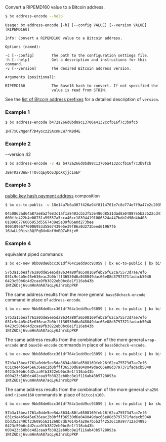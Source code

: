 Convert a RIPEMD160 value to a Bitcoin address.
```sh
$ bx address-encode --help
```
```
Usage: bx address-encode [-h] [--config VALUE] [--version VALUE]
[RIPEMD160]

Info: Convert a RIPEMD160 value to a Bitcoin address.

Options (named):

-c [--config]        The path to the configuration settings file.
-h [--help]          Get a description and instructions for this command.
-v [--version]       The desired Bitcoin address version.

Arguments (positional):

RIPEMD160            The Base16 hash to convert. If not specified the
                     value is read from STDIN.
```
See the [list of Bitcoin address prefixes](https://en.bitcoin.it/wiki/List_of_address_prefixes) for a detailed description of `version`.
### Example 1
```sh
$ bx address-encode b472a266d0bd89c13706a4132ccfb16f7c3b9fcb
```
```
1HT7xU2Ngenf7D4yocz2SAcnNLW7rK8d4E
```
### Example 2
--version 42
```sh
$ bx address-encode -v 42 b472a266d0bd89c13706a4132ccfb16f7c3b9fcb
```
```
JBeTK2YUWEFTTQvcqEyQoS3poXKjjc1oEP
```
### Example 3
[public key hash payment address](https://en.bitcoin.it/wiki/Technical_background_of_version_1_Bitcoin_addresses) composition
```sh
$ bx ec-to-public -u 18e14a7b6a307f426a94f8114701e7c8e774e7f9a47e2c2035db29a206321725 | bx sha256 | bx ripemd160 | bx wrap-encode | bx base58-encode
```
```
0450863ad64a87ae8a2fe83c1af1a8403cb53f53e486d8511dad8a04887e5b23522cd470243453a299fa9e77237716103abc11a1df38855ed6f2ee187e9c582ba6
600ffe422b4e00731a59557a5cca46cc183944191006324a447bdb2d98d4b408
010966776006953d5567439e5e39f86a0d273bee
00010966776006953d5567439e5e39f86a0d273beed61967f6
16UwLL9Risc3QfPqBUvKofHmBQ7wMtjvM
```
### Example 4
equivalent piped commands
```sh
$ bx ec-new 9bb08de6bcc361df764c1edd9cc93059 | bx ec-to-public | bx bitcoin160 | bx address-encode
```
```
57b3a15beaf761a0dde5ee5da8634a80fa6508169feb26f62ca75573d7ae7ef6
031c9e4b5e45e636eac2b0bfff36530d6a048049dac66e88d3797371fadacb5040
0423c50b6c4d2caa9fb3822eb0bc8e1f116ab43b
1NtZ6Dsj6vumHnAmA87aqLy6JhrsbpPKP
```
The same address results from the more general `base58check-encode` command in place of `address-encode`.
```sh
$ bx ec-new 9bb08de6bcc361df764c1edd9cc93059 | bx ec-to-public | bx bitcoin160 | bx base58check-encode
```
```
57b3a15beaf761a0dde5ee5da8634a80fa6508169feb26f62ca75573d7ae7ef6
031c9e4b5e45e636eac2b0bfff36530d6a048049dac66e88d3797371fadacb5040
0423c50b6c4d2caa9fb3822eb0bc8e1f116ab43b
1NtZ6Dsj6vumHnAmA87aqLy6JhrsbpPKP
```
The same address results from the combination of the more general `wrap-encode` and `base58-encode` commands in place of `base58check-encode`.
```sh
$ bx ec-new 9bb08de6bcc361df764c1edd9cc93059 | bx ec-to-public | bx bitcoin160 | bx wrap-encode | bx base58-encode
```
```
57b3a15beaf761a0dde5ee5da8634a80fa6508169feb26f62ca75573d7ae7ef6
031c9e4b5e45e636eac2b0bfff36530d6a048049dac66e88d3797371fadacb5040
0423c50b6c4d2caa9fb3822eb0bc8e1f116ab43b
000423c50b6c4d2caa9fb3822eb0bc8e1f116ab43b5728093a
1NtZ6Dsj6vumHnAmA87aqLy6JhrsbpPKP
```
The same address results from the combination of the more general `sha256 ` and `ripemd160` commands in place of `bitcoin160`.
```sh
$ bx ec-new 9bb08de6bcc361df764c1edd9cc93059 | bx ec-to-public | bx sha256 | bx ripemd160 | bx wrap-encode | bx base58-encode
```
```
57b3a15beaf761a0dde5ee5da8634a80fa6508169feb26f62ca75573d7ae7ef6
031c9e4b5e45e636eac2b0bfff36530d6a048049dac66e88d3797371fadacb5040
bbd353249bf2360955621268b7db701454a20e7b5b2f42536c10a97712ad4895
0423c50b6c4d2caa9fb3822eb0bc8e1f116ab43b
000423c50b6c4d2caa9fb3822eb0bc8e1f116ab43b5728093a
1NtZ6Dsj6vumHnAmA87aqLy6JhrsbpPKP
```